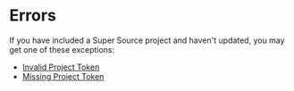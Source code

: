 # Errors

If you have included a Super Source project and haven't updated, you may get one of these exceptions:

- [Invalid Project Token](/docs/errors/invalid_project_token)
- [Missing Project Token](/docs/errors/missing_project_token)
